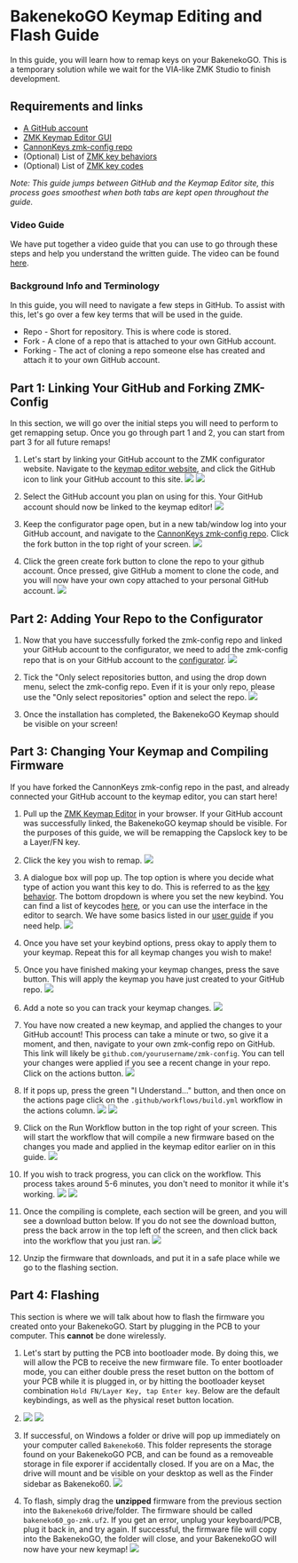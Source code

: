 # BakenekoGO Keymap Editing and Flash Guide
In this guide, you will learn how to remap keys on your BakenekoGO. This is a temporary solution while we wait for the VIA-like ZMK Studio to finish development.

## Requirements and links

 - [A GitHub account](https://github.com/)
 - [ZMK Keymap Editor GUI](https://nickcoutsos.github.io/keymap-editor/)
 - [CannonKeys zmk-config repo](https://github.com/cannonkeys/zmk-config)
 - (Optional) List of [ZMK key behaviors](https://zmk.dev/docs/behaviors)
 - (Optional) List of [ZMK key codes](https://zmk.dev/docs/codes)

*Note: This guide jumps between GitHub and the Keymap Editor site, this process goes smoothest when both tabs are kept open throughout the guide.*

### Video Guide
We have put together a video guide that you can use to go through these steps and help you understand the written guide. The video can be found [here](https://cannonkeys.com/pages/bakenekogo-flash-remap-video-guide).
 
### Background Info and Terminology
 In this guide, you will need to navigate a few steps in GitHub. To assist with this, let's go over a few key terms that will be used in the guide.
 
 - Repo - Short for repository. This is where code is stored.
 - Fork - A clone of a repo that is attached to your own GitHub account.
 - Forking - The act of cloning a repo someone else has created and attach it to your own GitHub account.

## Part 1: Linking Your GitHub and Forking ZMK-Config
In this section, we will go over the initial steps you will need to perform to get remapping setup. Once you go through part 1 and 2, you can start from part 3 for all future remaps!

1. Let's start by linking your GitHub account to the ZMK configurator website. Navigate to the [keymap editor website](https://nickcoutsos.github.io/keymap-editor/), and click the GitHub icon to link your GitHub account to this site.
![](images/BakenekoGO/03-remap-site-connect.png)
![](images/BakenekoGO/04-link-acc.png)

2. Select the GitHub account you plan on using for this. Your GitHub account should now be linked to the keymap editor!
![](images/BakenekoGO/05-choose-account.png)

3. Keep the configurator page open, but in a new tab/window log into your GitHub account, and navigate to the [CannonKeys zmk-config repo](https://github.com/cannonkeys/zmk-config). Click the fork button in the top right of your screen.
![](images/BakenekoGO/01-fork.png)

4. Click the green create fork button to clone the repo to your github account. Once pressed, give GitHub a moment to clone the code, and you will now have your own copy attached to your personal GitHub account.
![](images/BakenekoGO/02-confirm-fork.png)

## Part 2: Adding Your Repo to the Configurator

1. Now that you have successfully forked the zmk-config repo and linked your GitHub account to the configurator, we need to add the zmk-config repo that is on your GitHub account to the [configurator](https://nickcoutsos.github.io/keymap-editor/).
![](images/BakenekoGO/06-add-repo.png)

2. Tick the "Only select repositories button, and using the drop down menu, select the zmk-config repo. Even if it is your only repo, please use the "Only select repositories" option and select the repo.
![](images/BakenekoGO/07-choose-repo.png)

3. Once the installation has completed, the BakenekoGO Keymap should be visible on your screen!

## Part 3: Changing Your Keymap and Compiling Firmware

If you have forked the CannonKeys zmk-config repo in the past, and already connected your GitHub account to the keymap editor, you can start here!

1.  Pull up the [ZMK Keymap Editor](https://nickcoutsos.github.io/keymap-editor/) in your browser. If your GitHub account was successfully linked, the BakenekoGO keymap should be visible. For the purposes of this guide, we will be remapping the Capslock key to be a Layer/FN key.

2. Click the key you wish to remap.
![](images/BakenekoGO/08-gui-load.png)

3. A dialogue box will pop up. The top option is where you decide what type of action you want this key to do. This is referred to as the [key behavior](https://zmk.dev/docs/behaviors). The bottom dropdown is where you set the new keybind. You can find a list of keycodes [here](https://zmk.dev/docs/codes), or you can use the interface in the editor to search. We have some basics listed in our [user guide](bakenekogo-user-guide.md) if you need help.
![](images/BakenekoGO/09-remap-v2.png)

4. Once you have set your keybind options, press okay to apply them to your keymap. Repeat this for all keymap changes you wish to make!

5. Once you have finished making your keymap changes, press the save button. This will apply the keymap you have just created to your GitHub repo.
![](images/BakenekoGO/10-apply-remap-save.png)

6. Add a note so you can track your keymap changes.
![](images/BakenekoGO/11-add-keymap-name-note.png)

7. You have now created a new keymap, and applied the changes to your GitHub account! This process can take a minute or two, so give it a moment, and then, navigate to your own zmk-config repo on GitHub. This link will likely be `github.com/yourusername/zmk-config`. You can tell your changes were applied if you see a recent change in your repo. Click on the actions button. 
![](images/BakenekoGO/12-action-tab.png)

8. If it pops up, press the green "I Understand..." button, and then once on the actions page click on the `.github/workflows/build.yml` workflow in the actions column.
![](images/BakenekoGO/13-confirm-workflows.png)
![](images/BakenekoGO/14-workflow-tab.png)

9. Click on the Run Workflow button in the top right of your screen. This will start the workflow that will compile a new firmware based on the changes you made and applied in the keymap editor earlier on in this guide.
![](images/BakenekoGO/15-run-workflow.png)

10. If you wish to track progress, you can click on the workflow. This process takes around 5-6 minutes, you don't need to monitor it while it's working.
![](images/BakenekoGO/16-workflow-start.png)
![](images/BakenekoGO/17-workflow-progress.png)

11. Once the compiling is complete, each section will be green, and you will see a download button below. If you do not see the download button, press the back arrow in the top left of the screen, and then click back into the workflow that you just ran.
![](images/BakenekoGO/18-workflow-complete-download-v2.png)

12. Unzip the firmware that downloads, and put it in a safe place while we go to the flashing section.

## Part 4: Flashing
This section is where we will talk about how to flash the firmware you created onto your BakenekoGO. Start by plugging in the PCB to your computer. This **cannot** be done wirelessly.

1. Let's start by putting the PCB into bootloader mode. By doing this, we will allow the PCB to receive the new firmware file. To enter bootloader mode, you can either double press the reset button on the bottom of your PCB while it is plugged in, or by hitting the bootloader keyset combination `Hold FN/Layer Key, tap Enter key`. Below are the default keybindings, as well as the physical reset button location.
2. ![](images/BakenekoGO/19-layer-1-rev2.png)
![](images/BakenekoGO/Reset-Button.png)

3. If successful, on Windows a folder or drive will pop up immediately on your computer called `Bakeneko60`. This folder represents the storage found on your BakenekoGO PCB, and can be found as a removeable storage in file exporer if accidentally closed. If you are on a Mac, the drive will mount and be visible on your desktop as well as the Finder sidebar as Bakeneko60.
![](images/BakenekoGO/20-bootloader-mode.png)

4. To flash, simply drag the **unzipped** firmware from the previous section into the `Bakeneko60` drive/folder. The firmware should be called `bakeneko60_go-zmk.uf2`. If you get an error, unplug your keyboard/PCB, plug it back in, and try again. If successful, the firmware file will copy into the BakenekoGO, the folder will close, and your BakenekoGO will now have your new keymap!
![](images/BakenekoGO/21-drag-n-drop.gif)
